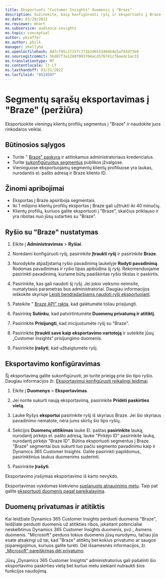 ```yaml
---
title: Eksportuoti "Customer Insights" duomenis į "Braze"
description: Sužinokite, kaip konfigūruoti ryšį ir eksportuoti į Braze.
ms.date: 03/29/2022
ms.reviewer: mhart
ms.subservice: audience-insights
ms.topic: conceptual
author: pkieffer
ms.author: philk
manager: shellyha
ms.openlocfilehash: 8d7cf95c1f157c771b2d655346464e5af03d73b9
ms.sourcegitcommit: 5bd07f3a1288f003704acd576741cf6aedc1ac33
ms.translationtype: MT
ms.contentlocale: lt-LT
ms.lasthandoff: 03/31/2022
ms.locfileid: "8524597"
---
```

# <a name="export-segment-lists-to-braze-preview"></a>Segmentų sąrašų eksportavimas į "Braze" (peržiūra)

Eksportuokite vieningų klientų profilių segmentus į "Braze" ir naudokite juos rinkodaros veiklai.

## <a name="prerequisites"></a>Būtinosios sąlygos

-   Turite " [Braze" paskyrą](https://www.braze.com/) ir atitinkamus administratoriaus kredencialus.
-   Turite [sukonfigūruotus segmentus](segments.md) publikos įžvalgose.
-   Vieninguose eksportuojamų segmentų klientų profiliuose yra laukas, nurodantis el. pašto adresą ir Braze kliento ID. 

## <a name="known-limitations"></a>Žinomi apribojimai

- Eksportas į Braze apsiriboja segmentais.
- Iki 1 milijono klientų profilių eksportas į Braze gali užtrukti iki 40 minučių. 
- Klientų profilių, kuriuos galite eksportuoti į "Braze", skaičius priklauso ir yra ribotas nuo jūsų sutarties su "Braze".

## <a name="set-up-connection-to-braze"></a>Ryšio su "Braze" nustatymas

1. Eikite į **Administravimas** > **Ryšiai**.

1. Norėdami konfigūruoti ryšį, pasirinkite **Įtraukti ryšį** ir pasirinkite **Braze**.

1. Nurodykite atpažįstamą ryšio pavadinimą laukelyje **Rodyti pavadinimą**. Rodomas pavadinimas ir ryšio tipas apibūdina šį ryšį. Rekomenduojame pasirinkti pavadinimą, kuriame būtų paaiškintas ryšio tikslas ir paskirtis.

1. Pasirinkite, kas gali naudoti šį ryšį. Jei jokio veiksmo neimsite, numatytasis parametras bus administratoriai. Daugiau informacijos ieškokite skyriuje [Leisti bendradarbiams naudoti ryšį eksportuojant](connections.md#allow-contributors-to-use-a-connection-for-exports).

1. Pateikite " [Braze API" raktą](https://www.braze.com/docs/api/basics/), kad galėtumėte toliau prisijungti. 

1. Pasirinkę **Sutinku**, kad patvirtintumėte **Duomenų privatumą ir atitiktį**.

1. Pasirinkite **Prisijungti**, kad inicijuotumėte ryšį su "Braze".

1. Pasirinkite **Įtraukti save kaip eksportavimo vartotoją** ir suteikite jūsų „Customer Insights“ prisijungimo duomenis.

1. Pasirinkite **Įrašyti**, kad užbaigtumėte ryšį.

## <a name="configure-an-export"></a>Eksportavimo konfigūravimas

Šį eksportavimą galite sukonfigūruoti, jei turite prieigą prie šio tipo ryšio. Daugiau informacijos žr. [Eksportavimui konfigūruoti reikalingi leidimai](export-destinations.md#set-up-a-new-export).

1. Eikite į **Duomenys** > **Eksportavimas**.

1. Jei norite sukurti naują eksportavimą, pasirinkite **Pridėti paskirties vietą**.

1. Lauke Ryšys **eksportui** pasirinkite ryšį iš skyriaus Braze. Jei šio skyriaus pavadinimo nematote, nėra jums skirtų šio tipo ryšių.  

3. Sekcijos **Duomenų atitikimas** lauke El. paštas **pasirinkite** lauką, nurodantį pirkėjo el. pašto adresą, lauke "Pirkėjo ID" pasirinkite lauką, nurodantį pirkėjo "Braze ID". Būtina eksportuoti segmentus į Braze. "Braze" segmentai bus sukurti tuo pačiu segmento pavadinimu kaip ir Dynamics 365 Customer Insights. Galite pasirinkti papildomus, pasirinktinius laukus duomenims suderinti. 

1. Pasirinkite **Įrašyti**.

Eksportavimo įrašymas eksportavimo iš karto nevykdo.

Eksportavimas vykdomas kiekvieno [suplanuoto atnaujinimo metu](system.md#schedule-tab). Taip pat galite [eksportuoti duomenis pagal pareikalavimą](export-destinations.md#run-exports-on-demand). 


## <a name="data-privacy-and-compliance"></a>Duomenų privatumas ir atitiktis

Kai leidžiate Dynamics 365 Customer Insights perduoti duomenis "Braze", leidžiate perduoti duomenis už atitikties ribos, įskaitant potencialiai neskelbtinus Dynamics 365 Customer Insights duomenis, pvz., Asmens duomenis. "Microsoft" perduos tokius duomenis jūsų nurodymu, tačiau jūs esate atsakingi už tai, kad "Braze" atitiktų bet kokius privatumo ar saugos įsipareigojimus, kuriuos galite turėti. Dėl išsamesnės informacijos, žr. [„Microsoft“ pareiškimas dėl privatumo](https://go.microsoft.com/fwlink/?linkid=396732).

Jūsų „Dynamics 365 Customer Insights“ administratorius gali pašalinti šio eksportavimo paskirties vietą bet kuriuo metu siekiant nutraukti šios funkcijos naudojimą.
